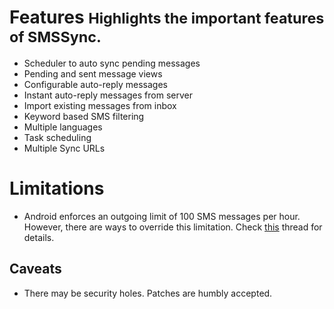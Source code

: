<div class="page-header">
    <h1>Features <small>Highlights the important features of SMSSync.</small></h1>
</div>

* Scheduler to auto sync pending messages
* Pending and sent message views
* Configurable auto-reply messages
* Instant auto-reply messages from server
* Import existing messages from inbox
* Keyword based SMS filtering
* Multiple languages
* Task scheduling
* Multiple Sync URLs

# Limitations

* Android enforces an outgoing limit of 100 SMS messages per hour. However, there are ways to override this limitation. Check [this](http://www.xda-developers.com/android/increase-the-sms-limit-on-android) thread for details.

## Caveats
* There may be security holes. Patches are humbly accepted.

